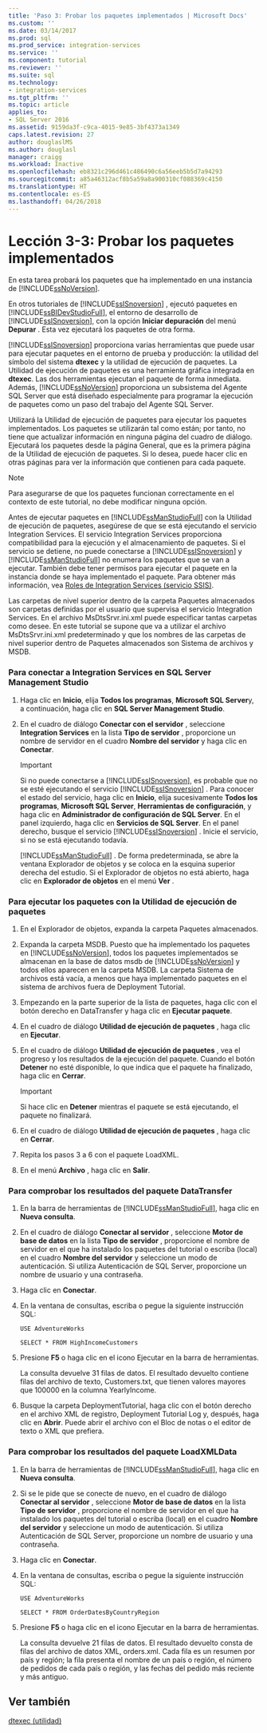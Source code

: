 ```yaml
---
title: 'Paso 3: Probar los paquetes implementados | Microsoft Docs'
ms.custom: ''
ms.date: 03/14/2017
ms.prod: sql
ms.prod_service: integration-services
ms.service: ''
ms.component: tutorial
ms.reviewer: ''
ms.suite: sql
ms.technology:
- integration-services
ms.tgt_pltfrm: ''
ms.topic: article
applies_to:
- SQL Server 2016
ms.assetid: 9159da3f-c9ca-4015-9e85-3bf4373a1349
caps.latest.revision: 27
author: douglaslMS
ms.author: douglasl
manager: craigg
ms.workload: Inactive
ms.openlocfilehash: eb8321c296d461c486490c6a56eeb5b5d7a94293
ms.sourcegitcommit: a85a46312acf8b5a59a8a900310cf088369c4150
ms.translationtype: HT
ms.contentlocale: es-ES
ms.lasthandoff: 04/26/2018
---
```

# <a name="lesson-3-3---testing-the-deployed-packages"></a>Lección 3-3: Probar los paquetes implementados
En esta tarea probará los paquetes que ha implementado en una instancia de [!INCLUDE[ssNoVersion](../includes/ssnoversion-md.md)].  
  
En otros tutoriales de [!INCLUDE[ssISnoversion](../includes/ssisnoversion-md.md)] , ejecutó paquetes en [!INCLUDE[ssBIDevStudioFull](../includes/ssbidevstudiofull-md.md)], el entorno de desarrollo de [!INCLUDE[ssISnoversion](../includes/ssisnoversion-md.md)], con la opción **Iniciar depuración** del menú **Depurar** . Esta vez ejecutará los paquetes de otra forma.  
  
[!INCLUDE[ssISnoversion](../includes/ssisnoversion-md.md)] proporciona varias herramientas que puede usar para ejecutar paquetes en el entorno de prueba y producción: la utilidad del símbolo del sistema **dtexec** y la utilidad de ejecución de paquetes. La Utilidad de ejecución de paquetes es una herramienta gráfica integrada en **dtexec**. Las dos herramientas ejecutan el paquete de forma inmediata. Además, [!INCLUDE[ssNoVersion](../includes/ssnoversion-md.md)] proporciona un subsistema del Agente SQL Server que está diseñado especialmente para programar la ejecución de paquetes como un paso del trabajo del Agente SQL Server.  
  
Utilizará la Utilidad de ejecución de paquetes para ejecutar los paquetes implementados. Los paquetes se utilizarán tal como están; por tanto, no tiene que actualizar información en ninguna página del cuadro de diálogo. Ejecutará los paquetes desde la página General, que es la primera página de la Utilidad de ejecución de paquetes. Si lo desea, puede hacer clic en otras páginas para ver la información que contienen para cada paquete.  
  
> [!NOTE]  
> Para asegurarse de que los paquetes funcionan correctamente en el contexto de este tutorial, no debe modificar ninguna opción.  
  
Antes de ejecutar paquetes en [!INCLUDE[ssManStudioFull](../includes/ssmanstudiofull-md.md)] con la Utilidad de ejecución de paquetes, asegúrese de que se está ejecutando el servicio Integration Services. El servicio Integration Services proporciona compatibilidad para la ejecución y el almacenamiento de paquetes. Si el servicio se detiene, no puede conectarse a [!INCLUDE[ssISnoversion](../includes/ssisnoversion-md.md)] y [!INCLUDE[ssManStudioFull](../includes/ssmanstudiofull-md.md)] no enumera los paquetes que se van a ejecutar. También debe tener permisos para ejecutar el paquete en la instancia donde se haya implementado el paquete. Para obtener más información, vea [Roles de Integration Services &#40;servicio SSIS&#41;](../integration-services/security/integration-services-roles-ssis-service.md).  
  
Las carpetas de nivel superior dentro de la carpeta Paquetes almacenados son carpetas definidas por el usuario que supervisa el servicio Integration Services. En el archivo MsDtsSrvr.ini.xml puede especificar tantas carpetas como desee. En este tutorial se supone que va a utilizar el archivo MsDtsSrvr.ini.xml predeterminado y que los nombres de las carpetas de nivel superior dentro de Paquetes almacenados son Sistema de archivos y MSDB.  
  
### <a name="to-connect-to-integration-services-in-sql-server-management-studio"></a>Para conectar a Integration Services en SQL Server Management Studio  
  
1.  Haga clic en **Inicio**, elija **Todos los programas**, **Microsoft SQL Server**y, a continuación, haga clic en **SQL Server Management Studio**.  
  
2.  En el cuadro de diálogo **Conectar con el servidor** , seleccione **Integration Services** en la lista **Tipo de servidor** , proporcione un nombre de servidor en el cuadro **Nombre del servidor** y haga clic en **Conectar**.  
  
    > [!IMPORTANT]  
    > Si no puede conectarse a [!INCLUDE[ssISnoversion](../includes/ssisnoversion-md.md)], es probable que no se esté ejecutando el servicio [!INCLUDE[ssISnoversion](../includes/ssisnoversion-md.md)] . Para conocer el estado del servicio, haga clic en **Inicio**, elija sucesivamente **Todos los programas**, **Microsoft SQL Server**, **Herramientas de configuración**, y haga clic en **Administrador de configuración de SQL Server**. En el panel izquierdo, haga clic en **Servicios de SQL Server**. En el panel derecho, busque el servicio [!INCLUDE[ssISnoversion](../includes/ssisnoversion-md.md)] . Inicie el servicio, si no se está ejecutando todavía.  
  
    [!INCLUDE[ssManStudioFull](../includes/ssmanstudiofull-md.md)] . De forma predeterminada, se abre la ventana Explorador de objetos y se coloca en la esquina superior derecha del estudio. Si el Explorador de objetos no está abierto, haga clic en **Explorador de objetos** en el menú **Ver** .  
  
### <a name="to-run-the-packages-using-the-execute-package-utility"></a>Para ejecutar los paquetes con la Utilidad de ejecución de paquetes  
  
1.  En el Explorador de objetos, expanda la carpeta Paquetes almacenados.  
  
2.  Expanda la carpeta MSDB. Puesto que ha implementado los paquetes en [!INCLUDE[ssNoVersion](../includes/ssnoversion-md.md)], todos los paquetes implementados se almacenan en la base de datos msdb de [!INCLUDE[ssNoVersion](../includes/ssnoversion-md.md)] y todos ellos aparecen en la carpeta MSDB. La carpeta Sistema de archivos está vacía, a menos que haya implementado paquetes en el sistema de archivos fuera de Deployment Tutorial.  
  
3.  Empezando en la parte superior de la lista de paquetes, haga clic con el botón derecho en DataTransfer y haga clic en **Ejecutar paquete**.  
  
4.  En el cuadro de diálogo **Utilidad de ejecución de paquetes** , haga clic en **Ejecutar**.  
  
5.  En el cuadro de diálogo **Utilidad de ejecución de paquetes** , vea el progreso y los resultados de la ejecución del paquete. Cuando el botón **Detener** no esté disponible, lo que indica que el paquete ha finalizado, haga clic en **Cerrar**.  
  
    > [!IMPORTANT]  
    > Si hace clic en **Detener** mientras el paquete se está ejecutando, el paquete no finalizará.  
  
6.  En el cuadro de diálogo **Utilidad de ejecución de paquetes** , haga clic en **Cerrar**.  
  
7.  Repita los pasos 3 a 6 con el paquete LoadXML.  
  
8.  En el menú **Archivo** , haga clic en **Salir**.  
  
### <a name="to-verify-the-results-of-the-datatransfer-package"></a>Para comprobar los resultados del paquete DataTransfer  
  
1.  En la barra de herramientas de [!INCLUDE[ssManStudioFull](../includes/ssmanstudiofull-md.md)], haga clic en **Nueva consulta**.  
  
2.  En el cuadro de diálogo **Conectar al servidor** , seleccione **Motor de base de datos** en la lista **Tipo de servidor** , proporcione el nombre de servidor en el que ha instalado los paquetes del tutorial o escriba (local) en el cuadro **Nombre del servidor** y seleccione un modo de autenticación. Si utiliza Autenticación de SQL Server, proporcione un nombre de usuario y una contraseña.  
  
3.  Haga clic en **Conectar**.  
  
4.  En la ventana de consultas, escriba o pegue la siguiente instrucción SQL:  
  
    `USE AdventureWorks`  
  
    `SELECT * FROM HighIncomeCustomers`  
  
5.  Presione **F5** o haga clic en el icono Ejecutar en la barra de herramientas.  
  
    La consulta devuelve 31 filas de datos. El resultado devuelto contiene filas del archivo de texto, Customers.txt, que tienen valores mayores que 100000 en la columna YearlyIncome.  
  
6.  Busque la carpeta DeploymentTutorial, haga clic con el botón derecho en el archivo XML de registro, Deployment Tutorial Log y, después, haga clic en **Abrir**. Puede abrir el archivo con el Bloc de notas o el editor de texto o XML que prefiera.  
  
### <a name="to-verify-the-results-of-the-loadxmldata-package"></a>Para comprobar los resultados del paquete LoadXMLData  
  
1.  En la barra de herramientas de [!INCLUDE[ssManStudioFull](../includes/ssmanstudiofull-md.md)], haga clic en **Nueva consulta**.  
  
2.  Si se le pide que se conecte de nuevo, en el cuadro de diálogo **Conectar al servidor** , seleccione **Motor de base de datos** en la lista **Tipo de servidor** , proporcione el nombre de servidor en el que ha instalado los paquetes del tutorial o escriba (local) en el cuadro **Nombre del servidor** y seleccione un modo de autenticación. Si utiliza Autenticación de SQL Server, proporcione un nombre de usuario y una contraseña.  
  
3.  Haga clic en **Conectar**.  
  
4.  En la ventana de consultas, escriba o pegue la siguiente instrucción SQL:  
  
    `USE AdventureWorks`  
  
    `SELECT * FROM OrderDatesByCountryRegion`  
  
5.  Presione **F5** o haga clic en el icono Ejecutar en la barra de herramientas.  
  
    La consulta devuelve 21 filas de datos. El resultado devuelto consta de filas del archivo de datos XML, orders.xml. Cada fila es un resumen por país y región; la fila presenta el nombre de un país o región, el número de pedidos de cada país o región, y las fechas del pedido más reciente y más antiguo.  
  
## <a name="see-also"></a>Ver también  
[dtexec (utilidad)](../integration-services/packages/dtexec-utility.md)  
  
  
  
